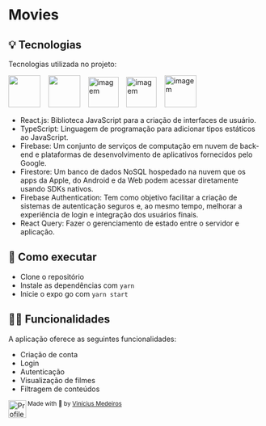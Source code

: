 # Movies

<p align="center">

## 💡 Tecnologias

Tecnologias utilizada no projeto:

<img src="https://upload.wikimedia.org/wikipedia/commons/thumb/a/a7/React-icon.svg/640px-React-icon.svg.png" width="63">&nbsp;
&nbsp;
<img src="https://static.expo.dev/static/brand/square-512x512.png" width="63">&nbsp;
&nbsp;
<img src="https://cdn.iconscout.com/icon/free/png-512/typescript-1174965.png" alt="imagem" width="60">&nbsp;
&nbsp;
<img src="https://cdn.icon-icons.com/icons2/2699/PNG/512/firebase_logo_icon_171157.png" alt="imagem" width="60">&nbsp;
&nbsp;
<img src="https://camo.githubusercontent.com/2cd3571ea5b29a8640a44095d09671d9d350746b8c35407781b2508533b6f2c4/68747470733a2f2f7365656b6c6f676f2e636f6d2f696d616765732f522f72656163742d71756572792d6c6f676f2d313334304541344345392d7365656b6c6f676f2e636f6d2e706e67" alt="imagem" width="63">&nbsp;
&nbsp;

- React.js: Biblioteca JavaScript para a criação de interfaces de usuário.
- TypeScript: Linguagem de programação para adicionar tipos estáticos ao
  JavaScript.
- Firebase: Um conjunto de serviços de computação em nuvem de back-end e plataformas de desenvolvimento de aplicativos fornecidos pelo Google.
- Firestore: Um banco de dados NoSQL hospedado na nuvem que os apps da Apple, do Android e da Web podem acessar diretamente usando SDKs nativos.
- Firebase Authentication: Tem como objetivo facilitar a criação de sistemas de autenticação seguros e, ao mesmo tempo, melhorar a experiência de login e integração dos usuários finais.
- React Query: Fazer o gerenciamento de estado entre o servidor e aplicação.

## 🚀 Como executar

- Clone o repositório
- Instale as dependências com `yarn`
- Inicie o expo go com `yarn start`

## 👨‍💻 Funcionalidades

A aplicação oferece as seguintes funcionalidades:

- Criação de conta
- Login
- Autenticação
- Visualização de filmes
- Filtragem de conteúdos

<div>
  <img align="left" src="https://avatars.githubusercontent.com/u/62653539?v=4" width=35 alt="Profile"/>
  <sub>Made with 💜 by <a href="https://github.com/ovinidev">Vinícius Medeiros</a></sub>
</div>
